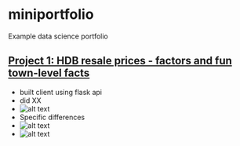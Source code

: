 # miniportfolio
Example data science portfolio

## [Project 1: HDB resale prices - factors and fun town-level facts](https://github.com/kellyongcm/resale_analysis)
- built client using flask api
- did XX
- ![alt text](https://github.com/kellyongcm/resale_analysis/img/MRT_proximity_overall.png)
- Specific differences
- ![alt text](/resale_analysis/img/MRT_proximity_Bedok.png)
- ![alt text](https://github.com/kellyongcm/resale_analysis/img/MRT_proximity_CCK.png)
